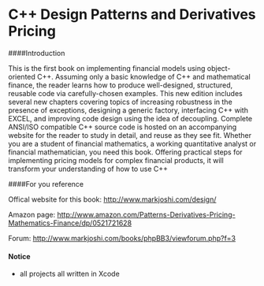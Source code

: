 C++ Design Patterns and Derivatives Pricing
======================================




####Introduction

This is the first book on implementing financial models using object-oriented C++. Assuming only a basic knowledge of C++ and mathematical finance, the reader learns how to produce well-designed, structured, reusable code via carefully-chosen examples. This new edition includes several new chapters covering topics of increasing robustness in the presence of exceptions, designing a generic factory, interfacing C++ with EXCEL, and improving code design using the idea of decoupling. Complete ANSI/ISO compatible C++ source code is hosted on an accompanying website for the reader to study in detail, and reuse as they see fit. Whether you are a student of financial mathematics, a working quantitative analyst or financial mathematician, you need this book. Offering practical steps for implementing pricing models for complex financial products, it will transform your understanding of how to use C++

####For you reference

Offical website for this book: <http://www.markjoshi.com/design/>

Amazon page: <http://www.amazon.com/Patterns-Derivatives-Pricing-Mathematics-Finance/dp/0521721628>

Forum: <http://www.markjoshi.com/books/phpBB3/viewforum.php?f=3>

#### Notice
- all projects all written in Xcode


